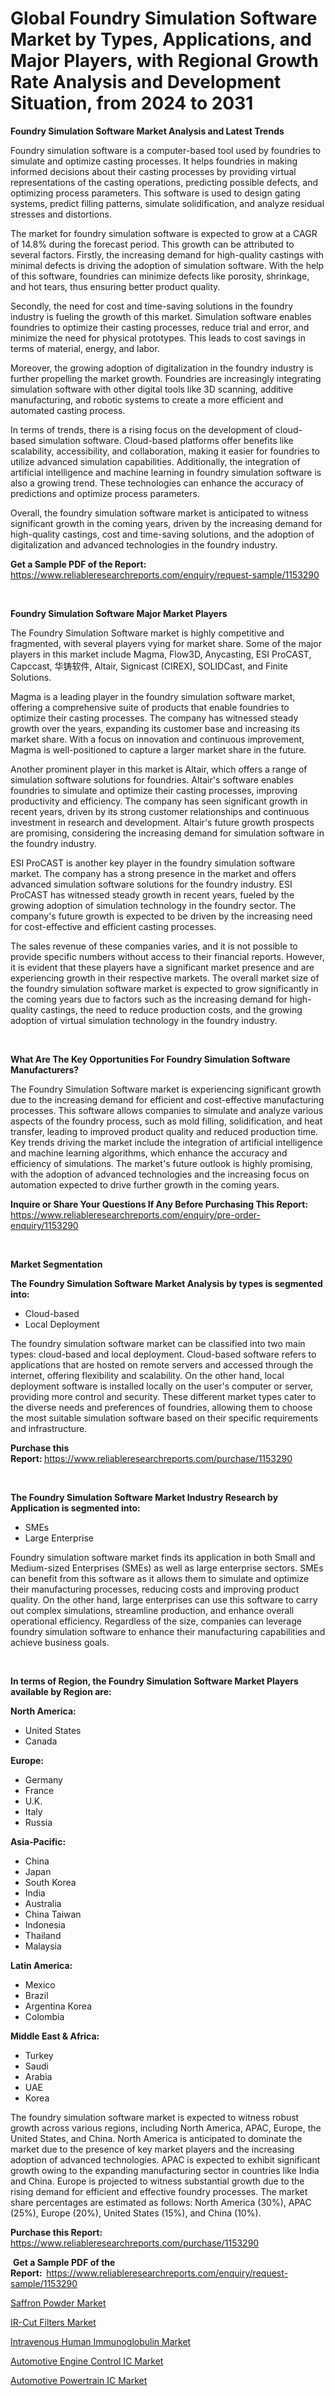 <p><h1>Global Foundry Simulation Software Market by Types, Applications, and Major Players, with Regional Growth Rate Analysis and Development Situation, from 2024 to 2031</h1></p><p><strong>Foundry Simulation Software Market Analysis and Latest Trends</strong></p>
<p><p>Foundry simulation software is a computer-based tool used by foundries to simulate and optimize casting processes. It helps foundries in making informed decisions about their casting processes by providing virtual representations of the casting operations, predicting possible defects, and optimizing process parameters. This software is used to design gating systems, predict filling patterns, simulate solidification, and analyze residual stresses and distortions.</p><p>The market for foundry simulation software is expected to grow at a CAGR of 14.8% during the forecast period. This growth can be attributed to several factors. Firstly, the increasing demand for high-quality castings with minimal defects is driving the adoption of simulation software. With the help of this software, foundries can minimize defects like porosity, shrinkage, and hot tears, thus ensuring better product quality.</p><p>Secondly, the need for cost and time-saving solutions in the foundry industry is fueling the growth of this market. Simulation software enables foundries to optimize their casting processes, reduce trial and error, and minimize the need for physical prototypes. This leads to cost savings in terms of material, energy, and labor.</p><p>Moreover, the growing adoption of digitalization in the foundry industry is further propelling the market growth. Foundries are increasingly integrating simulation software with other digital tools like 3D scanning, additive manufacturing, and robotic systems to create a more efficient and automated casting process.</p><p>In terms of trends, there is a rising focus on the development of cloud-based simulation software. Cloud-based platforms offer benefits like scalability, accessibility, and collaboration, making it easier for foundries to utilize advanced simulation capabilities. Additionally, the integration of artificial intelligence and machine learning in foundry simulation software is also a growing trend. These technologies can enhance the accuracy of predictions and optimize process parameters.</p><p>Overall, the foundry simulation software market is anticipated to witness significant growth in the coming years, driven by the increasing demand for high-quality castings, cost and time-saving solutions, and the adoption of digitalization and advanced technologies in the foundry industry.</p></p>
<p><strong>Get a Sample PDF of the Report:&nbsp;</strong> <a href="https://www.reliableresearchreports.com/enquiry/request-sample/1153290">https://www.reliableresearchreports.com/enquiry/request-sample/1153290</a></p>
<p>&nbsp;</p>
<p><strong>Foundry Simulation Software Major Market Players</strong></p>
<p><p>The Foundry Simulation Software market is highly competitive and fragmented, with several players vying for market share. Some of the major players in this market include Magma, Flow3D, Anycasting, ESI ProCAST, Capccast, 华铸软件, Altair, Signicast (CIREX), SOLIDCast, and Finite Solutions.</p><p>Magma is a leading player in the foundry simulation software market, offering a comprehensive suite of products that enable foundries to optimize their casting processes. The company has witnessed steady growth over the years, expanding its customer base and increasing its market share. With a focus on innovation and continuous improvement, Magma is well-positioned to capture a larger market share in the future.</p><p>Another prominent player in this market is Altair, which offers a range of simulation software solutions for foundries. Altair's software enables foundries to simulate and optimize their casting processes, improving productivity and efficiency. The company has seen significant growth in recent years, driven by its strong customer relationships and continuous investment in research and development. Altair's future growth prospects are promising, considering the increasing demand for simulation software in the foundry industry.</p><p>ESI ProCAST is another key player in the foundry simulation software market. The company has a strong presence in the market and offers advanced simulation software solutions for the foundry industry. ESI ProCAST has witnessed steady growth in recent years, fueled by the growing adoption of simulation technology in the foundry sector. The company's future growth is expected to be driven by the increasing need for cost-effective and efficient casting processes.</p><p>The sales revenue of these companies varies, and it is not possible to provide specific numbers without access to their financial reports. However, it is evident that these players have a significant market presence and are experiencing growth in their respective markets. The overall market size of the foundry simulation software market is expected to grow significantly in the coming years due to factors such as the increasing demand for high-quality castings, the need to reduce production costs, and the growing adoption of virtual simulation technology in the foundry industry.</p></p>
<p>&nbsp;</p>
<p><strong>What Are The Key Opportunities For Foundry Simulation Software Manufacturers?</strong></p>
<p><p>The Foundry Simulation Software market is experiencing significant growth due to the increasing demand for efficient and cost-effective manufacturing processes. This software allows companies to simulate and analyze various aspects of the foundry process, such as mold filling, solidification, and heat transfer, leading to improved product quality and reduced production time. Key trends driving the market include the integration of artificial intelligence and machine learning algorithms, which enhance the accuracy and efficiency of simulations. The market's future outlook is highly promising, with the adoption of advanced technologies and the increasing focus on automation expected to drive further growth in the coming years.</p></p>
<p><strong>Inquire or Share Your Questions If Any Before Purchasing This Report:</strong> <a href="https://www.reliableresearchreports.com/enquiry/pre-order-enquiry/1153290">https://www.reliableresearchreports.com/enquiry/pre-order-enquiry/1153290</a></p>
<p>&nbsp;</p>
<p><strong>Market Segmentation</strong></p>
<p><strong>The Foundry Simulation Software Market Analysis by types is segmented into:</strong></p>
<p><ul><li>Cloud-based</li><li>Local Deployment</li></ul></p>
<p><p>The foundry simulation software market can be classified into two main types: cloud-based and local deployment. Cloud-based software refers to applications that are hosted on remote servers and accessed through the internet, offering flexibility and scalability. On the other hand, local deployment software is installed locally on the user's computer or server, providing more control and security. These different market types cater to the diverse needs and preferences of foundries, allowing them to choose the most suitable simulation software based on their specific requirements and infrastructure.</p></p>
<p><strong>Purchase this Report:&nbsp;</strong><a href="https://www.reliableresearchreports.com/purchase/1153290">https://www.reliableresearchreports.com/purchase/1153290</a></p>
<p>&nbsp;</p>
<p><strong>The Foundry Simulation Software Market Industry Research by Application is segmented into:</strong></p>
<p><ul><li>SMEs</li><li>Large Enterprise</li></ul></p>
<p><p>Foundry simulation software market finds its application in both Small and Medium-sized Enterprises (SMEs) as well as large enterprise sectors. SMEs can benefit from this software as it allows them to simulate and optimize their manufacturing processes, reducing costs and improving product quality. On the other hand, large enterprises can use this software to carry out complex simulations, streamline production, and enhance overall operational efficiency. Regardless of the size, companies can leverage foundry simulation software to enhance their manufacturing capabilities and achieve business goals.</p></p>
<p>&nbsp;</p>
<p><strong>In terms of Region, the Foundry Simulation Software Market Players available by Region are:</strong></p>
<p>
    <p> <strong> North America: </strong>
        <ul>
            <li>United States</li>
            <li>Canada</li>
        </ul>
        </p> 
    <p> <strong> Europe: </strong>
        <ul>
            <li>Germany</li>
            <li>France</li>
            <li>U.K.</li>
            <li>Italy</li>
            <li>Russia</li>
        </ul>
        </p> 
    <p> <strong> Asia-Pacific: </strong>
        <ul>
            <li>China</li>
            <li>Japan</li>
            <li>South Korea</li>
            <li>India</li>
            <li>Australia</li>
            <li>China Taiwan</li>
            <li>Indonesia</li>
            <li>Thailand</li>
            <li>Malaysia</li>
        </ul>
        </p> 
    <p> <strong> Latin America: </strong>
        <ul>
            <li>Mexico</li>
            <li>Brazil</li>
            <li>Argentina Korea</li>
            <li>Colombia</li>
        </ul>
        </p> 
    <p> <strong> Middle East & Africa: </strong>
        <ul>
            <li>Turkey</li>
            <li>Saudi</li>
            <li>Arabia</li>
            <li>UAE</li>
            <li>Korea</li>
        </ul>
    </p>
    </p>
<p><p>The foundry simulation software market is expected to witness robust growth across various regions, including North America, APAC, Europe, the United States, and China. North America is anticipated to dominate the market due to the presence of key market players and the increasing adoption of advanced technologies. APAC is expected to exhibit significant growth owing to the expanding manufacturing sector in countries like India and China. Europe is projected to witness substantial growth due to the rising demand for efficient and effective foundry processes. The market share percentages are estimated as follows: North America (30%), APAC (25%), Europe (20%), United States (15%), and China (10%).</p></p>
<p><strong>Purchase this Report: </strong><a href="https://www.reliableresearchreports.com/purchase/1153290">https://www.reliableresearchreports.com/purchase/1153290</a></p>
<p>&nbsp;<strong>Get a Sample PDF of the Report:&nbsp;&nbsp;</strong><a href="https://www.reliableresearchreports.com/enquiry/request-sample/1153290">https://www.reliableresearchreports.com/enquiry/request-sample/1153290</a></p>
<p><strong></strong></p>
<p><p><a href="https://github.com/mineharry/Market-Research-Report-List-1/blob/main/saffron-powder-market.md">Saffron Powder Market</a></p><p><a href="https://medium.com/p/29f765c11b87/edit">IR-Cut Filters Market</a></p><p><a href="https://github.com/Hassanmeister/Market-Research-Report-List-1/blob/main/intravenous-human-immunoglobulin-market.md">Intravenous Human Immunoglobulin Market</a></p><p><a href="https://medium.com/@lawrenceburns7577/automotive-engine-control-ic-market-research-report-its-history-and-forecast-2024-to-2031-8b60ee55d34f">Automotive Engine Control IC Market</a></p><p><a href="https://medium.com/@lawrenceburns7577/decoding-automotive-powertrain-ic-market-metrics-market-share-trends-and-growth-patterns-66d7333b4761">Automotive Powertrain IC Market</a></p></p>